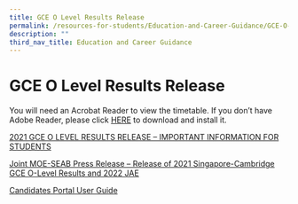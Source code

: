 ```yaml
---
title: GCE O Level Results Release
permalink: /resources-for-students/Education-and-Career-Guidance/GCE-O-Level-Results-Release/permalink
description: ""
third_nav_title: Education and Career Guidance
---
```

GCE O Level Results Release
===========================

You will need an Acrobat Reader to view the timetable. If you don’t have Adobe Reader, please click [HERE](http://get.adobe.com/uk/reader/) to download and install it.

[2021 GCE O LEVEL RESULTS RELEASE – IMPORTANT INFORMATION FOR STUDENTS](/files/2021%20GCE%20O%20LEVEL%20RESULTS%20RELEASE%20–%20IMPORTANT%20INFORMATION%20FOR%20STUDENTS.pdf)

[Joint MOE-SEAB Press Release – Release of 2021 Singapore-Cambridge GCE O-Level Results and 2022 JAE]()

[Candidates Portal User Guide](/files/Candidates-Portal-User-Guide.pdf)


